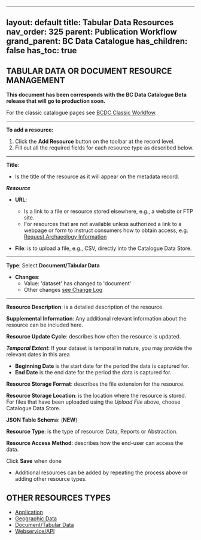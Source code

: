 ---
layout: default
title: Tabular Data Resources
nav_order: 325
parent: Publication Workflow
grand_parent: BC Data Catalogue
has_children: false
has_toc: true
---------------

## TABULAR DATA OR DOCUMENT RESOURCE MANAGEMENT

**This document has been corresponds with the BC Data Catalogue Beta release that will go to production soon.**

For the classic catalogue pages see [BCDC Classic Worklfow](https://bcgov.github.io/data-publication/pages/dps_bcdc_classic_w.html).

---------------

**To add a resource:**
1. Click the **Add Resource** button on the toolbar at the record level.
1. Fill out all the required fields for each resource type as described below.

---------------


**Title**: 
+ Is the title of the resource as it will appear on the metadata record. 

**_Resource_**

+ **URL**: 
    - Is a link to a file or resource stored elsewhere, e.g., a website or FTP site.
    - For resources that are not available unless authorized a link to a webpage or form to instruct consumers how to obtain access, e.g. [Request Archaeology Information](https://catalogue.data.gov.bc.ca/dataset/a6d58d20-8e19-46ba-b5a0-f02e436fa765/resource/cbbd35ea-8ddb-4cb4-b717-d897e5303dc3)

+ **File**: is to upload a file, e.g., CSV, directly into the Catalogue Data Store.


---------------

**Type**: Select **Document/Tabular Data**

+ **Changes**:
    - Value: 'dataset' has changed to 'document'
    - Other changes [see Change Log](https://github.com/bcgov/ckan-ui/blob/master/pages/beta_schema_changes.md#geographic-data-resource-level-changes)

---------------

**Resource Description**: is a detailed description of the resource.

**Supplemental Information**: Any additional relevant information about the resource can be included here.

**Resource Update Cycle**: describes how often the resource is updated.

**_Temporal Extent_**:
If your dataset is temporal in nature, you may provide the relevant dates in this area
+ **Beginning Date** is the start date for the period the data is captured for.
+ **End Date** is the end date for the period the data is captured for. 

**Resource Storage Format**: describes the file extension for the resource.

**Resource Storage Location**: is the location where the resource is stored. For files that have been uploaded using the _Upload File_ above, choose Catalogue Data Store.

**JSON Table Schema**: (**NEW**)

**Resource Type**: is the type of resource: Data, Reports or Abstraction.

**Resource Access Method**: describes how the end-user can access the data.

Click **Save** when done


+ Additional resources can be added by repeating the process above or adding other resource types.


## OTHER RESOURCES TYPES
- [Application](./dps_bcdc_w_application.md)
- [Geographic Data](./dps_bcdc_w_geographic_dataset.md)
- [Document/Tabular Data](./dps_bcdc_w_dataset.md/)
- [Webservice/API](./dps_bcdc_w_webservice_api.md)
